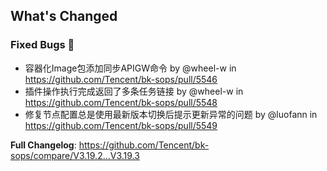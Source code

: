 <!-- Release notes generated using configuration in .github/release.yml at master -->

## What's Changed
### Fixed Bugs 👾
* 容器化Image包添加同步APIGW命令 by @wheel-w in https://github.com/Tencent/bk-sops/pull/5546
* 插件操作执行完成返回了多条任务链接 by @wheel-w in https://github.com/Tencent/bk-sops/pull/5548
* 修复节点配置总是使用最新版本切换后提示更新异常的问题 by @luofann in https://github.com/Tencent/bk-sops/pull/5549


**Full Changelog**: https://github.com/Tencent/bk-sops/compare/V3.19.2...V3.19.3